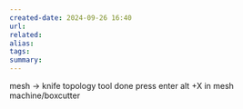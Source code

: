 ```yaml
---
created-date: 2024-09-26 16:40
url:
related:
alias:
tags:
summary:
---
```

mesh -> knife topology tool
	done press enter
alt +X in mesh machine/boxcutter
